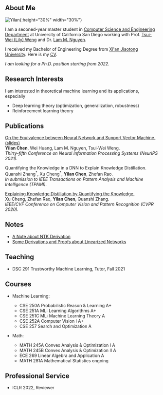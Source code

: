 ## About Me


<!-- <table border="0">
 <tr>
    <td><b style="font-size:30px">Title</b></td>
    <td><b style="font-size:30px">Title 2</b></td>
 </tr>
 <tr>
    <td>I am a seconed-year master student in [Computer Science and Engineering Department](https://cse.ucsd.edu/) at University of California San Diego working with Prof. [Tsui-Wei (Lily) Weng](https://lilyweng.github.io/) and Dr. [Lam M. Nguyen](https://lamnguyen-mltd.github.io/). I received my Bachelor of Engineering Degree from [Xi'an Jiaotong University](http://en.xjtu.edu.cn/). Here is my [CV](https://chenyilan.net/files/CV_Yilan_Chen.pdf). _I am looking for a Ph.D. position starting from 2022._</td>
    <td>![Yilan](https://leslie-ch.github.io/images/chenyilan.jpg)</td>
 </tr>
</table> -->




![Yilan](https://leslie-ch.github.io/images/chenyilan.jpg#pic_center){:height="30%" width="30%"}



I am a seconed-year master student in [Computer Science and Engineering Department](https://cse.ucsd.edu/) at University of California San Diego working with Prof. [Tsui-Wei (Lily) Weng](https://lilyweng.github.io/) and Dr. [Lam M. Nguyen](https://lamnguyen-mltd.github.io/). 
<!-- Before that, I spent some time as a research intern at [University of Technology Sydney](https://www.uts.edu.au/), advised by Prof. [Richard Xu](https://www.uts.edu.au/staff/yida.xu) and [Shanghai Jiao Tong University](http://en.sjtu.edu.cn/), advised by Prof. [Quanshi Zhang](http://qszhang.com/).  -->
I received my Bachelor of Engineering Degree from [Xi'an Jiaotong University](http://en.xjtu.edu.cn/). 
Here is my [CV](https://chenyilan.net/files/CV_Yilan_Chen.pdf). 

_I am looking for a Ph.D. position starting from 2022._


## Research Interests


I am interested in theoretical machine learning and its applications, especially 
- Deep learning theory (optimization, generalization, robustness)
- Reinforcement learning theory




## Publications

[On the Equivalence between Neural Network and Support Vector Machine.](https://arxiv.org/abs/2111.06063) [(slides)](http://chenyilan.net/files/SVM_Slides.pdf)<br>
<b>Yilan Chen</b>, Wei Huang, Lam M. Nguyen, Tsui-Wei Weng.<br>
<i>Thirty-fifth Conference on Neural Information Processing Systems (NeurIPS 2021).</i><br>

Quantifying the Knowledge in a DNN to Explain Knowledge Distillation.<br>
Quanshi Zhang$^\ast$, Xu Cheng$^\ast$, <b>Yilan Chen</b>, Zhefan Rao.<br>
<i>In submission to IEEE Transactions on Pattern Analysis and Machine Intelligence (TPAMI).</i><br>


<!-- <b>[Explaining Knowledge Distillation by Quantifying the Knowledge](https://arxiv.org/abs/2003.03622)</b>  -->
[Explaining Knowledge Distillation by Quantifying the Knowledge.](https://arxiv.org/abs/2003.03622.pdf)<br>
Xu Cheng, Zhefan Rao, <b>Yilan Chen</b>, Quanshi Zhang.<br>
<i>IEEE/CVF Conference on Computer Vision and Pattern Recognition (CVPR 2020).</i><br>



## Notes
- [A Note about NTK Derivation](http://chenyilan.net/files/ntk_derivation.pdf)
- [Some Derivations and Proofs about Linearized Networks](http://chenyilan.net/files/linearized_network.pdf)


<!-- **<font size='5'>Projects</font>**
* [Prototype Selection for Nearest Neighbor](http://chenyilan.net/files/Prototype_Selection.pdf)
* [Coordinate Descent](http://chenyilan.net/files/coord_desc.pdf) -->



## Teaching
- DSC 291 Trustworthy Machine Learning, Tutor, Fall 2021






## Courses
- Machine Learning:
  - CSE 250A Probabilistic Reason & Learning  A+
  - CSE 251A ML: Learning Algorithms  A+
  - CSE 251C ML: Machine Learning Theory  A
  - CSE	252A Computer Vision I  A+
  - CSE	257  Search and Optimization A

- Math:
  - MATH 245A	Convex Analysis & Optimization I  A
  - MATH 245B	Convex Analysis & Optimization II  A
  - ECE	269   Linear Algebra and Application A
  - MATH 281A Mathematical Statistics ongoing






## Professional Service

- ICLR 2022, Reviewer


